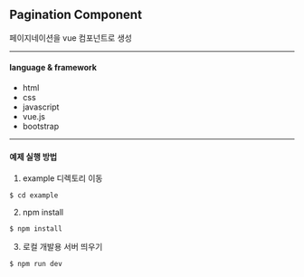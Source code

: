 ## Pagination Component
페이지네이션을 vue 컴포넌트로 생성

---

#### language & framework
- html
- css
- javascript
- vue.js
- bootstrap

---

#### 예제 실행 방법
1. example 디렉토리 이동
  ```console
  $ cd example
  ```

2. npm install
  ```console
  $ npm install
  ```

3. 로컬 개발용 서버 띄우기
  ```console
  $ npm run dev
  ```
